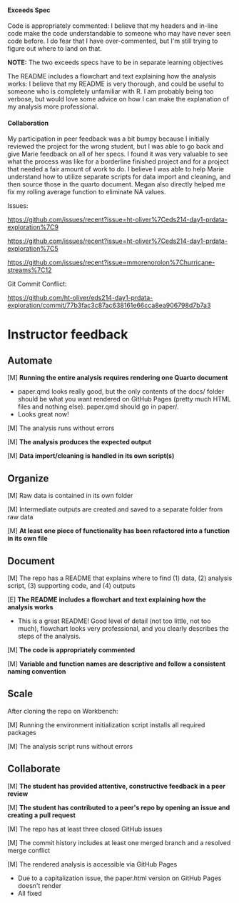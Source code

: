 #### Exceeds Spec

Code is appropriately commented: I believe that my headers and in-line code make the code understandable to someone who may have never seen code before. I do fear that I have over-commented, but I'm still trying to figure out where to land on that.

**NOTE:** The two exceeds specs have to be in separate learning objectives

The README includes a flowchart and text explaining how the analysis works: I believe that my README is very thorough, and could be useful to someone who is completely unfamiliar with R. I am probably being too verbose, but would love some advice on how I can make the explanation of my analysis more professional.

#### Collaboration

My participation in peer feedback was a bit bumpy because I initially reviewed the project for the wrong student, but I was able to go back and give Marie feedback on all of her specs. I found it was very valuable to see what the process was like for a borderline finished project and for a project that needed a fair amount of work to do. I believe I was able to help Marie understand how to utilize separate scripts for data import and cleaning, and then source those in the quarto document. Megan also directly helped me fix my rolling average function to eliminate NA values.


Issues:

https://github.com/issues/recent?issue=ht-oliver%7Ceds214-day1-prdata-exploration%7C9

https://github.com/issues/recent?issue=ht-oliver%7Ceds214-day1-prdata-exploration%7C5


https://github.com/issues/recent?issue=mmorenorolon%7Churricane-streams%7C12




Git Commit Conflict:

https://github.com/ht-oliver/eds214-day1-prdata-exploration/commit/77b3fac3c87ac638161e66cca8ea906798d7b7a3


# Instructor feedback

## Automate

[M] **Running the entire analysis requires rendering one Quarto document**

- paper.qmd looks really good, but the only contents of the docs/ folder should be what you want rendered on GitHub Pages (pretty much HTML files and nothing else). paper.qmd should go in paper/.
- Looks great now!

[M] The analysis runs without errors

[M] **The analysis produces the expected output**

[M] **Data import/cleaning is handled in its own script(s)**

## Organize

[M] Raw data is contained in its own folder

[M] Intermediate outputs are created and saved to a separate folder from raw data

[M] **At least one piece of functionality has been refactored into a function in its own file**

## Document

[M] The repo has a README that explains where to find (1) data, (2) analysis script, (3) supporting code, and (4) outputs

[E] **The README includes a flowchart and text explaining how the analysis works**

- This is a great README! Good level of detail (not too little, not too much), flowchart looks very professional, and you clearly describes the steps of the analysis.

[M] **The code is appropriately commented**

[M] **Variable and function names are descriptive and follow a consistent naming convention**

## Scale

After cloning the repo on Workbench:

[M] Running the environment initialization script installs all required packages

[M] The analysis script runs without errors

## Collaborate

[M] **The student has provided attentive, constructive feedback in a peer review**

[M] **The student has contributed to a peer's repo by opening an issue and creating a pull request**

[M] The repo has at least three closed GitHub issues

[M] The commit history includes at least one merged branch and a resolved merge conflict

[M] The rendered analysis is accessible via GitHub Pages

- Due to a capitalization issue, the paper.html version on GitHub Pages doesn't render
- All fixed
